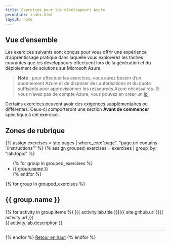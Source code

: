 ```yaml
---
title: Exercices pour les développeurs Azure
permalink: index.html
layout: home
---
```


## Vue d’ensemble

Les exercices suivants sont conçus pour vous offrir une expérience d’apprentissage pratique dans laquelle vous explorerez les tâches courantes que les développeurs effectuent lors de la génération et du déploiement de solutions sur Microsoft Azure.

> **Note** : pour effectuer les exercices, vous aurez besoin d’un abonnement Azure et de disposer des autorisations et du quota suffisants pour approvisionner les ressources Azure nécessaires. Si vous n’avez pas de compte Azure, vous pouvez en créer un [ici](https://azure.microsoft.com/free). 

Certains exercices peuvent avoir des exigences supplémentaires ou différentes. Ceux-ci comporteront une section **Avant de commencer** spécifique à cet exercice.

## Zones de rubrique
{% assign exercises = site.pages | where_exp:"page", "page.url contains '/instructions'" %} {% assign grouped_exercises = exercises | group_by: "lab.topic" %}

<ul>
{% for group in grouped_exercises %}
<li><a href="#{{ group.name | slugify }}">{{ group.name }}</a></li>
{% endfor %}
</ul>

{% for group in grouped_exercises %}

## <a id="{{ group.name | slugify }}"></a>{{ group.name }} 

{% for activity in group.items %} [{{ activity.lab.title }}]({{ site.github.url }}{{ activity.url }}) <br/> {{ activity.lab.description }}

---

{% endfor %} <a href="#overview">Retour en haut</a> {% endfor %}

